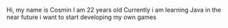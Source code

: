 Hi, my name is Cosmin
I am 22 years old
Currently i am learning Java
in the near future i want to start developing my own games
